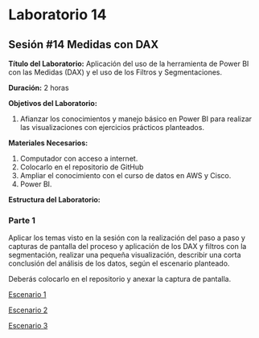 # Laboratorio 14

## Sesión #14 Medidas con DAX

**Título del Laboratorio:** Aplicación del uso de la herramienta de Power BI con las Medidas (DAX) y el uso de los Filtros y Segmentaciones.

**Duración:** 2 horas

**Objetivos del Laboratorio:**

1. Afianzar los conocimientos y manejo básico en Power BI para realizar las visualizaciones con ejercicios prácticos planteados.

**Materiales Necesarios:**

1. Computador con acceso a internet.
2. Colocarlo en el repositorio de GitHub
3. Ampliar el conocimiento con el curso de datos en AWS y Cisco.
4. Power BI.

**Estructura del Laboratorio:**

### Parte 1

Aplicar los temas visto en la sesión con la realización del paso a paso y capturas de pantalla del proceso y aplicación de los DAX y filtros con la segmentación, realizar una pequeña visualización, describir una corta conclusión del análisis de los datos, según el escenario planteado.

Deberás colocarlo en el repositorio y anexar la captura de pantalla.

[Escenario 1](lab14_1)

[Escenario 2](lab14_2)

[Escenario 3](lab14_3)
